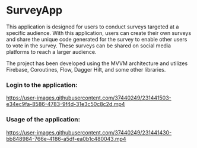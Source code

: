 # SurveyApp

This application is designed for users to conduct surveys targeted at a specific audience. With this application, users can create their own surveys and share the unique code generated for the survey to enable other users to vote in the survey. These surveys can be shared on social media platforms to reach a larger audience.

The project has been developed using the MVVM architecture and utilizes Firebase, Coroutines, Flow, Dagger Hilt, and some other libraries.


### Login to the application:

https://user-images.githubusercontent.com/37440249/231441503-e34ec9fa-8586-4783-9f4d-31e3c50c8c2d.mp4

### Usage of the application:

https://user-images.githubusercontent.com/37440249/231441430-bb848984-766e-4186-a5df-ea0b1c480043.mp4 

